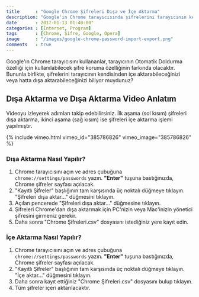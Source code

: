 ```yaml
---
title      : "Google Chrome Şifreleri Dışa ve İçe Aktarma"
description: "Google'ın Chrome tarayıcısında şifrelerini tarayıcının kendisinden içe aktarabileceğinizi veya hatta dışa aktarabileceğinizi biliyor muydunuz?"
date       : 2017-01-13 01:40:00"
categories : [İnternet, Program]
tags       : [Chrome, Şifre, Google, Opera]
image      : "/images/google-chrome-password-import-export.png"
comments   : true
---
```


Google'ın Chrome tarayıcısını kullananlar, tarayıcının Otomatik Doldurma özelliği için kullanılabilecek şifre koruma özelliğinin farkında olacaktır. Bununla birlikte, şifrelerini tarayıcının kendisinden içe aktarabileceğinizi veya hatta dışa aktarabileceğinizi biliyor muydunuz?

## Dışa Aktarma ve Dışa Aktarma Video Anlatım

Videoyu izleyerek adımları takip edebilirsiniz. İlk aşama (sol kısım) şifreleri dışa aktarma, ikinci aşama (sağ kısım) ise şifreleri içe aktarma işlemi yapılmıştır.

{% include vimeo.html vimeo_id="385786826" vimeo_image="385786826" %}

### Dışa Aktarma Nasıl Yapılır?

1. Chrome tarayıcısını açın ve adres çubuğuna `chrome://settings/passwords` yazın. **"Enter"** tuşuna bastığınızda, Chrome şifreler sayfası açılacak.
2. "Kayıtlı Şifreler" başlığının tam karşısında üç noktalı düğmeye tıklayın. "Şifreleri dışa aktar..." düğmesini tıklayın.
3. Açılan pencerede "Şifreleri dışa aktar..." düğmesine tıklayın.
4. Şifreleri Chrome'dan dışa aktarmak için PC'nizin veya Mac'inizin yönetici şifresini girmeniz gerekir. 
5. Daha sonra "Chrome Şifreleri.csv" dosyasını istediğiniz yere kayıt edin. 

### İçe Aktarma Nasıl Yapılır?

1. Chrome tarayıcısını açın ve adres çubuğuna `chrome://settings/passwords` yazın. **"Enter"** tuşuna bastığınızda, Chrome şifreler sayfası açılacak.
2. "Kayıtlı Şifreler" başlığının tam karşısında üç noktalı düğmeye tıklayın. "İçe aktar..." düğmesini tıklayın.
3. Daha sonra kayıt ettiğiniz "Chrome Şifreleri.csv" dosyasını bulup tıklayın.
4. Tüm şifreler içeri aktarılacaktır.